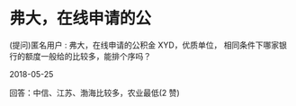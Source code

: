 # 弗大，在线申请的公

(提问)匿名用户 : 弗大，在线申请的公积金 XYD，优质单位， 相同条件下哪家银行的额度一般给的比较多，能排个序吗？

2018-05-25

回答：中信、江苏、渤海比较多，农业最低(2 赞)